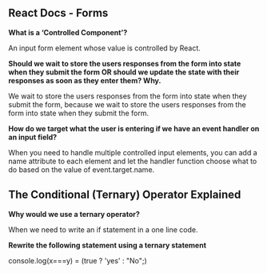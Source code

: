 ## React Docs - Forms

**What is a ‘Controlled Component’?**

An input form element whose value is controlled by React.

**Should we wait to store the users responses from the form into state when they submit the form OR should we update the state with their responses as soon as they enter them? Why.**

We wait to store the users responses from the form into state when they submit the form, because we wait to store the users responses from the form into state when they submit the form.

**How do we target what the user is entering if we have an event handler on an input field?**

When you need to handle multiple controlled input elements, you can add a name attribute to each element and let the handler function choose what to do based on the value of event.target.name.


## The Conditional (Ternary) Operator Explained

**Why would we use a ternary operator?**

When we need to write an if statement in a one line code.

**Rewrite the following statement using a ternary statement**

console.log(x===y) = (true ? 'yes' : "No";) 





